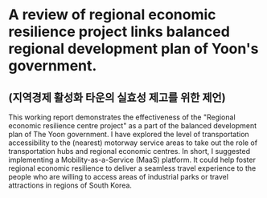 # A review of regional economic resilience project links balanced regional development plan of Yoon's government.
## (지역경제 활성화 타운의 실효성 제고를 위한 제언)

This working report demonstrates the effectiveness of the "Regional economic resilience centre project" as a part of the balanced development plan of The Yoon government. I have explored the level of transportation accessibility to the (nearest) motorway service areas to take out the role of transportation hubs and regional economic centres. In short, I suggested implementing a Mobility-as-a-Service (MaaS) platform. It could help foster regional economic resilience to deliver a seamless travel experience to the people who are willing to access areas of industrial parks or travel attractions in regions of South Korea.
